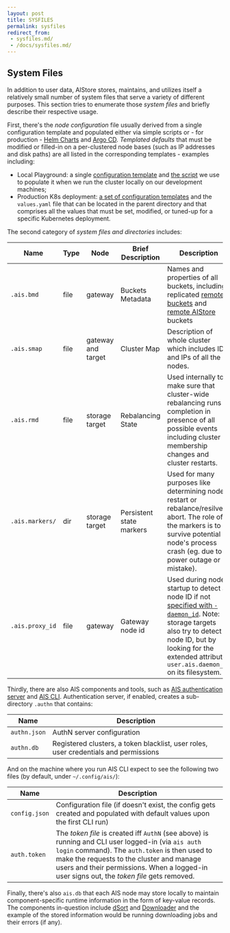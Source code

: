 ```yaml
---
layout: post
title: SYSFILES
permalink: sysfiles
redirect_from:
 - sysfiles.md/
 - /docs/sysfiles.md/
---
```


## System Files

In addition to user data, AIStore stores, maintains, and utilizes itself a relatively small number of system files that serve a variety of different purposes.
This section tries to enumerate those *system files* and briefly describe their respective usage.

First, there's the *node configuration* file usually derived from a single configuration template and populated either via simple scripts or - for production - [Helm Charts](https://helm.sh) and [Argo CD](https://argoproj.github.io/argo-cd).
*Templated defaults* that must be modified or filled-in on a per-clustered node bases (such as IP addresses and disk paths) are all listed in the corresponding templates - examples including:

* Local Playground: a single [configuration template](/deploy/dev/local/aisnode_config.sh) and [the script](/deploy/dev/local/deploy.sh) we use to populate it when we run the cluster locally on our development machines;
* Production K8s deployment: [a set of configuration templates](https://github.com/NVIDIA/ais-k8s/tree/master/helm/ais/charts/templates) and the `values.yaml` file that can be located in the parent directory and that comprises all the values that must be set, modified, or tuned-up for a specific Kubernetes deployment.

The second category of *system files and directories* includes:

| Name | Type | Node | Brief Description | Description |
| ---- | ---- | ---- | ----------------- | ----------- |
| `.ais.bmd` | file | gateway | Buckets Metadata | Names and properties of all buckets, including replicated [remote buckets](providers.md#cloud-object-storage) and [remote AIStore](providers.md#remote-ais-cluster) buckets |
| `.ais.smap` | file | gateway and target | Cluster Map | Description of whole cluster which includes IDs and IPs of all the nodes. |
| `.ais.rmd` | file | storage target | Rebalancing State | Used internally to make sure that cluster-wide rebalancing runs to completion in presence of all possible events including cluster membership changes and cluster restarts. |
| `.ais.markers/` | dir | storage target | Persistent state markers | Used for many purposes like determining node restart or rebalance/resilver abort. The role of the markers is to survive potential node's process crash (eg. due to power outage or mistake). |
| `.ais.proxy_id` | file | gateway | Gateway node id | Used during node startup to detect a node ID if not [specified with `-daemon_id`](/docs/command_line.md). Note: storage targets also try to detect a node ID, but by looking for the extended attribute `user.ais.daemon_id` on its filesystem. |

Thirdly, there are also AIS components and tools, such as [AIS authentication server](https://github.com/NVIDIA/aistore/tree/master/cmd/authn) and [AIS CLI](https://github.com/NVIDIA/aistore/tree/master/cmd/cli). Authentication server, if enabled, creates a sub-directory `.authn` that contains:

| Name | Description |
| --- | --- |
| `authn.json` | AuthN server configuration |
| `authn.db` | Registered clusters, a token blacklist, user roles, user credentials and permissions |

And on the machine where you run AIS CLI expect to see the following two files (by default, under  `~/.config/ais/`):

| Name | Description |
| --- | --- |
| `config.json` | Configuration file (if doesn't exist, the config gets created and populated with default values upon the first CLI run) |
| `auth.token` | The *token file* is created iff `AuthN` (see above) is running and CLI user logged-in (via `ais auth login` command). The `auth.token` is then used to make the requests to the cluster and manage users and their permissions. When a logged-in user signs out, the *token file* gets removed. |

Finally, there's also `ais.db` that each AIS node may store locally to maintain component-specific runtime information in the form of key-value records. The components in-question include [dSort](https://github.com/NVIDIA/aistore/tree/master/dsort) and [Downloader](https://github.com/NVIDIA/aistore/tree/master/downloader) and the example of the stored information would be running downloading jobs and their errors (if any).
